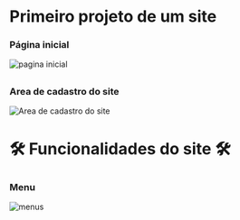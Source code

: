 
# Primeiro projeto de um site


### Página inicial
![pagina inicial](https://user-images.githubusercontent.com/102375991/166057811-ad0c1e2e-dbe2-4d9d-b8f3-acaea45a906a.gif)


##
### Area de cadastro do site
![Area de cadastro do site](https://user-images.githubusercontent.com/102375991/166010115-c831a5ac-9b73-4948-842b-14c022d1c8d1.png)


# 🛠️ Funcionalidades do site 🛠️

##
### Menu
![menus](https://user-images.githubusercontent.com/102375991/166059138-73d01c7b-a34b-4beb-92c6-2631f20ac5cc.gif)
